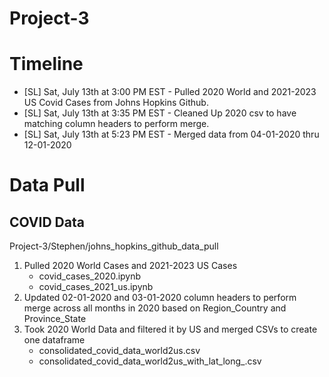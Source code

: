 # Project-3

# Timeline
* [SL] Sat, July 13th at 3:00 PM EST - Pulled 2020 World and 2021-2023 US Covid Cases from Johns Hopkins Github. 
* [SL] Sat, July 13th at 3:35 PM EST - Cleaned Up 2020 csv to have matching column headers to perform merge.
* [SL] Sat, July 13th at 5:23 PM EST - Merged data from 04-01-2020 thru 12-01-2020

# Data Pull
## COVID Data
Project-3/Stephen/johns_hopkins_github_data_pull
1. Pulled 2020 World Cases and 2021-2023 US Cases
    * covid_cases_2020.ipynb 
    * covid_cases_2021_us.ipynb
2. Updated 02-01-2020 and 03-01-2020 column headers to perform merge across all months in 2020 based on Region_Country and Province_State
3. Took 2020 World Data and filtered it by US and merged CSVs to create one dataframe
    * consolidated_covid_data_world2us.csv
    * consolidated_covid_data_world2us_with_lat_long_.csv

